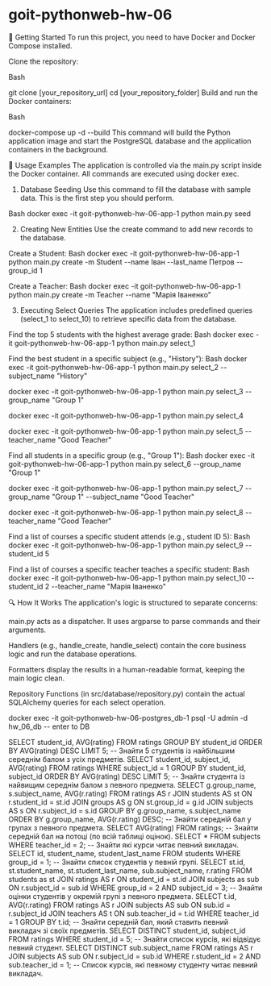 # goit-pythonweb-hw-06

🚀 Getting Started
To run this project, you need to have Docker and Docker Compose installed.

Clone the repository:

Bash

git clone [your_repository_url]
cd [your_repository_folder]
Build and run the Docker containers:

Bash

docker-compose up -d --build
This command will build the Python application image and start the PostgreSQL database and the application containers in the background.

📜 Usage Examples
The application is controlled via the main.py script inside the Docker container. All commands are executed using docker exec.

1. Database Seeding
Use this command to fill the database with sample data. This is the first step you should perform.

Bash
docker exec -it goit-pythonweb-hw-06-app-1 python main.py seed

2. Creating New Entities
Use the create command to add new records to the database.

Create a Student:
Bash
docker exec -it goit-pythonweb-hw-06-app-1 python main.py create -m Student --name Іван --last_name Петров --group_id 1

Create a Teacher:
Bash
docker exec -it goit-pythonweb-hw-06-app-1 python main.py create -m Teacher --name "Марія Іваненко"

3. Executing Select Queries
The application includes predefined queries (select_1 to select_10) to retrieve specific data from the database.

Find the top 5 students with the highest average grade:
Bash
docker exec -it goit-pythonweb-hw-06-app-1 python main.py select_1

Find the best student in a specific subject (e.g., "History"):
Bash
docker exec -it goit-pythonweb-hw-06-app-1 python main.py select_2 --subject_name "History"

docker exec -it goit-pythonweb-hw-06-app-1 python main.py select_3 --group_name 
"Group 1"

docker exec -it goit-pythonweb-hw-06-app-1 python main.py select_4

docker exec -it goit-pythonweb-hw-06-app-1 python main.py select_5 --teacher_name "Good Teacher"

Find all students in a specific group (e.g., "Group 1"):
Bash
docker exec -it goit-pythonweb-hw-06-app-1 python main.py select_6 --group_name "Group 1"

docker exec -it goit-pythonweb-hw-06-app-1 python main.py select_7 --group_name "Group 1" --subject_name "Good Teacher"

docker exec -it goit-pythonweb-hw-06-app-1 python main.py select_8 --teacher_name "Good Teacher"     

Find a list of courses a specific student attends (e.g., student ID 5):
Bash
docker exec -it goit-pythonweb-hw-06-app-1 python main.py select_9 --student_id 5

Find a list of courses a specific teacher teaches a specific student:
Bash
docker exec -it goit-pythonweb-hw-06-app-1 python main.py select_10 --student_id 2 --teacher_name "Марія Іваненко"

🔍 How It Works
The application's logic is structured to separate concerns:

main.py acts as a dispatcher. It uses argparse to parse commands and their arguments.

Handlers (e.g., handle_create, handle_select) contain the core business logic and run the database operations.

Formatters display the results in a human-readable format, keeping the main logic clean.

Repository Functions (in src/database/repository.py) contain the actual SQLAlchemy queries for each select operation.


docker exec -it goit-pythonweb-hw-06-postgres_db-1 psql -U admin -d hw_06_db  -- enter to DB

SELECT student_id, AVG(rating) FROM ratings GROUP BY student_id ORDER BY AVG(rating) DESC LIMIT 5;  -- Знайти 5 студентів із найбільшим середнім балом з усіх предметів.
SELECT student_id, subject_id, AVG(rating) FROM ratings WHERE subject_id = 1 GROUP BY student_id, subject_id ORDER BY AVG(rating) DESC LIMIT 5;  -- Знайти студента із найвищим середнім балом з певного предмета.
SELECT g.group_name, s.subject_name, AVG(r.rating) FROM ratings AS r JOIN students AS st ON r.student_id = st.id
JOIN groups AS g ON st.group_id = g.id JOIN subjects AS s ON r.subject_id = s.id
GROUP BY g.group_name, s.subject_name ORDER BY g.group_name, AVG(r.rating) DESC;  -- Знайти середній бал у групах з певного предмета.
SELECT AVG(rating) FROM ratings;  -- Знайти середній бал на потоці (по всій таблиці оцінок).
SELECT * FROM subjects WHERE teacher_id = 2;  -- Знайти які курси читає певний викладач.
SELECT id, student_name, student_last_name FROM students WHERE group_id = 1;  -- Знайти список студентів у певній групі.
SELECT st.id, st.student_name, st.student_last_name, sub.subject_name, r.rating FROM students as st JOIN ratings AS r ON student_id = st.id JOIN subjects as sub ON r.subject_id = sub.id WHERE group_id = 2 AND subject_id = 3;  -- Знайти оцінки студентів у окремій групі з певного предмета.
SELECT t.id, AVG(r.rating) FROM ratings AS r JOIN subjects AS sub ON sub.id = r.subject_id JOIN teachers AS t ON sub.teacher_id = t.id WHERE teacher_id = 1 GROUP BY t.id;  -- Знайти середній бал, який ставить певний викладач зі своїх предметів.
SELECT DISTINCT student_id, subject_id FROM ratings WHERE student_id = 5;  -- Знайти список курсів, які відвідує певний студент.
SELECT DISTINCT sub.subject_name FROM ratings AS r JOIN subjects AS sub ON r.subject_id = sub.id WHERE r.student_id = 2 AND sub.teacher_id = 1;  -- Список курсів, які певному студенту читає певний викладач.
